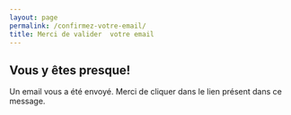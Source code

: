 ```yaml
---
layout: page
permalink: /confirmez-votre-email/
title: Merci de valider  votre email
---
```

## Vous y êtes presque!
Un email vous a été envoyé. Merci de cliquer dans le lien présent dans ce message. 

